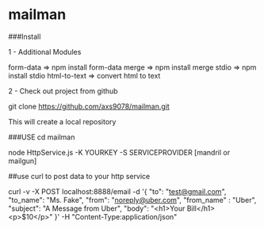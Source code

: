 mailman
=======

###Install

 
1 - Additional Modules 

 form-data   => npm install form-data
 merge  => npm install merge
 stdio => npm install stdio
 html-to-text => convert html to text
 
2 - Check out project from github

git clone https://github.com/axs9078/mailman.git

This will create a local repository 



###USE
cd mailman

node HttpService.js -K YOURKEY -S SERVICEPROVIDER [mandril or mailgun]



##use curl to post data to your http service

curl -v -X POST localhost:8888/email -d '{ 
 "to": "test@gmail.com", 
 "to_name": "Ms. Fake",
 "from": "noreply@uber.com", "from_name" : "Uber", 
 "subject": "A Message from Uber", "body": "\<h1\>Your Bill\</h1\> \<p\>$10\</p\>" 
}' -H "Content-Type:application/json"




 


